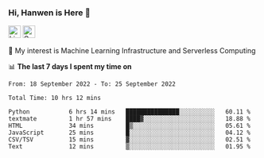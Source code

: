 ### Hi, Hanwen is Here 👋
<p>
	<a href="https://www.linkedin.com/in/liu-hanwen/"><img src="https://img.shields.io/badge/@hanwen-0A66C2?style=flat&logo=LinkedIn&logoColor=white" alt="Linkedin"  height="25px"/></a> 
	<a href="https://scholar.google.com/citations?user=HDF0su0AAAAJ"><img src="https://img.shields.io/badge/scholar-4385FE.svg?&style=plastic&logo=google-scholar&logoColor=white" alt="Google Scholar" height="25px"> </a>
</p>
🌱 My interest is Machine Learning Infrastructure and Serverless Computing

📊 **The last 7 days I spent my time on** 
<!--START_SECTION:waka-->

```text
From: 18 September 2022 - To: 25 September 2022

Total Time: 10 hrs 12 mins

Python           6 hrs 14 mins   ███████████████░░░░░░░░░░   60.11 %
textmate         1 hr 57 mins    ████▓░░░░░░░░░░░░░░░░░░░░   18.88 %
HTML             34 mins         █▒░░░░░░░░░░░░░░░░░░░░░░░   05.61 %
JavaScript       25 mins         █░░░░░░░░░░░░░░░░░░░░░░░░   04.12 %
CSV/TSV          15 mins         ▓░░░░░░░░░░░░░░░░░░░░░░░░   02.51 %
Text             12 mins         ▒░░░░░░░░░░░░░░░░░░░░░░░░   01.95 %
```

<!--END_SECTION:waka-->


<!--
**david990917/david990917** is a ✨ _special_ ✨ repository because its `README.md` (this file) appears on your GitHub profile.

Here are some ideas to get you started:

- 🔭 I’m currently working on ...
- 🌱 I’m currently learning ...
- 👯 I’m looking to collaborate on ...
- 🤔 I’m looking for help with ...
- 💬 Ask me about ...
- 📫 How to reach me: ...
- 😄 Pronouns: ...
- ⚡ Fun fact: ...
-->
